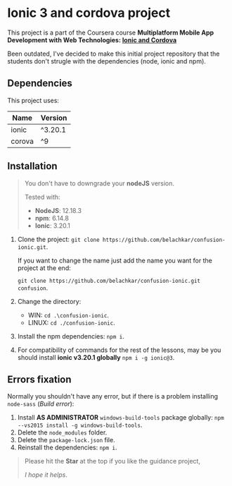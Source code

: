 # Ionic 3 and cordova project

This project is a part of the Coursera course **Multiplatform Mobile App Development with Web Technologies: [Ionic and Cordova]**

Been outdated, I've decided to make this initial project repository that the students don't strugle with the dependencies (node, ionic and npm).

## Dependencies

This project uses:

| Name   | Version |
| ------ | ------- |
| ionic  | ^3.20.1 |
| corova | ^9      |

## Installation

> You don't have to downgrade your **nodeJS** version.
>
> Tested with:
>
> - **NodeJS**: 12.18.3
> - **npm**: 6.14.8
> - **Ionic**: 3.20.1

1. Clone the project: `git clone https://github.com/belachkar/confusion-ionic.git`.

   If you want to change the name just add the name you want for the project at the end:

   `git clone https://github.com/belachkar/confusion-ionic.git confusion`.

2. Change the directory:
   - WIN: `cd .\confusion-ionic`.
   - LINUX: `cd ./confusion-ionic`.
3. Install the npm dependencies: `npm i`.
4. For compatibility of commands for the rest of the lessons, may be you should install **ionic v3.20.1 globally** `npm i -g ionic@3`.

## Errors fixation

Normally you shouldn't have any error, but if there is a problem installing `node-sass` (_Build error_):

1. Install **AS ADMINISTRATOR** `windows-build-tools` package globally: `npm --vs2015 install -g windows-build-tools`.
2. Delete the `node_modules` folder.
3. Delete the `package-lock.json` file.
4. Reinstall the dependencies: `npm i`.

> Please hit the **Star** at the top if you like the guidance project,
>
> _I hope it helps_.

<!-- Links -->
[Ionic and Cordova]: https://www.coursera.org/learn/ionic-cordova/lecture/gttD7/ionic-and-angular "Multiplatform Mobile App Development with Web Technologies: Ionic and Cordova"
[windows-build-tools]: https://www.npmjs.com/package/windows-build-tools "windows-build-tools"
